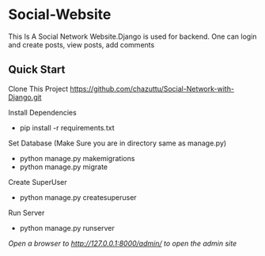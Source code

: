 # Social-Website
This Is A Social Network Website.Django is used for backend. One can login and create posts, view posts, add comments
## Quick Start

Clone This Project https://github.com/chazuttu/Social-Network-with-Django.git

Install Dependencies
* pip install -r requirements.txt

Set Database (Make Sure you are in directory same as manage.py)
* python manage.py makemigrations
* python manage.py migrate

Create SuperUser
* python manage.py createsuperuser

Run Server
* python manage.py runserver

*Open a browser to http://127.0.0.1:8000/admin/ to open the admin site*

